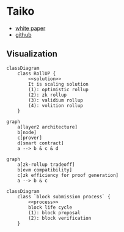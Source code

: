 # Taiko 

- [white paper](https://taikoxyz.github.io/taiko-mono/taiko-whitepaper.pdf)
- [github](https://github.com/taikoxyz)

## Visualization

```mermaid
classDiagram
    class RollUP {
        <<solution>>
        It is scaling solution
        (1): optimistic rollup
        (2): zk rollup
        (3): validium rollup
        (4): volition rollup
    }
```

```mermaid
graph
    a[layer2 architecture]
    b[node]
    c[prover]
    d[smart contract]
    a --> b & c & d
```

```mermaid
graph
    a[zk-rollup tradeoff]
    b[evm compatibility]
    c[zk efficiency for proof generation]
    a --> b & c
```    

```mermaid
classDiagram
    class `block submission process` {
        <<process>>
        block life cycle
        (1): block proposal
        (2): block verification
    }
```

